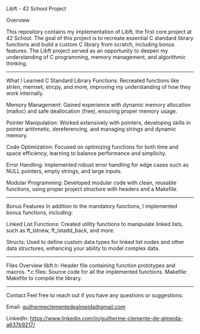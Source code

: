 Libft - 42 School Project

Overview

This repository contains my implementation of Libft, the 
first core project at 42 School. The goal of this project 
is to recreate essential C standard library functions and 
build a custom C library from scratch, including bonus 
features. The Libft project served as an opportunity to 
deepen my understanding of C programming, memory 
management, and algorithmic thinking.
_______________________________________________________________
What I Learned
C Standard Library Functions: Recreated functions like strlen,
memset, strcpy, and more, improving my understanding of how 
they work internally.

Memory Management: Gained experience with dynamic memory 
allocation (malloc) and safe deallocation (free), ensuring 
proper memory usage.

Pointer Manipulation: Worked extensively with pointers, 
developing skills in pointer arithmetic, dereferencing, 
and managing strings and dynamic memory.

Code Optimization: Focused on optimizing functions for both
time and space efficiency, learning to balance performance 
and simplicity.

Error Handling: Implemented robust error handling for edge 
cases such as NULL pointers, empty strings, and large inputs.

Modular Programming: Developed modular code with clean, 
reusable functions, using proper project structure with 
headers and a Makefile.
_______________________________________________________________

Bonus Features
In addition to the mandatory functions, I implemented bonus 
functions, including:

Linked List Functions: Created utility functions to manipulate 
linked lists, such as ft_lstnew, ft_lstadd_back, and more.

Structs: Used to define custom data types for linked list nodes 
and other data structures, enhancing your ability to model 
complex data.

_______________________________________________________________
Files Overview
libft.h: Header file containing function prototypes and macros.
*.c files: Source code for all the implemented functions.
Makefile: Makefile to compile the library.
_______________________________________________________________
Contact
Feel free to reach out if you have any questions or suggestions:

Email: guilhermeclementedealmeida@gmail.com

LinkedIn: https://www.linkedin.com/in/guilherme-clemente-de-almeida-a637b9217/
